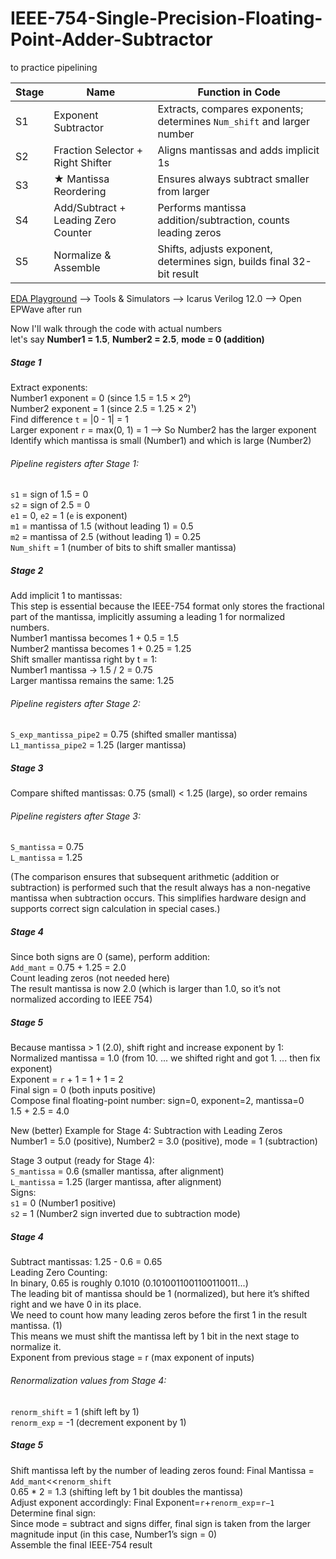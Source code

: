 # IEEE-754-Single-Precision-Floating-Point-Adder-Subtractor
to practice pipelining

| Stage | Name                                | Function in Code                                                       |
| ----- | ----------------------------------- | ---------------------------------------------------------------------- |
| S1    | Exponent Subtractor                 | Extracts, compares exponents; determines `Num_shift` and larger number |
| S2    | Fraction Selector + Right Shifter   | Aligns mantissas and adds implicit 1s                                  |
| S3    | ★ Mantissa Reordering               | Ensures always subtract smaller from larger                            |
| S4    | Add/Subtract + Leading Zero Counter | Performs mantissa addition/subtraction, counts leading zeros           |
| S5    | Normalize & Assemble                | Shifts, adjusts exponent, determines sign, builds final 32-bit result  |

[EDA Playground](https://www.edaplayground.com) --> Tools & Simulators --> Icarus Verilog 12.0 --> Open EPWave after run


Now I'll walk through the code with actual numbers <br>
let's say **Number1 = 1.5**, **Number2 = 2.5**, **mode = 0 (addition)**

##### Stage 1
Extract exponents: <br>
Number1 exponent = 0 (since 1.5 = 1.5 × 2⁰)<br>
Number2 exponent = 1 (since 2.5 = 1.25 × 2¹)<br>
Find difference `t` = |0 - 1| = 1<br>
Larger exponent `r` = max(0, 1) = 1 --> So Number2 has the larger exponent<br>
Identify which mantissa is small (Number1) and which is large (Number2)<br>
###### Pipeline registers after Stage 1:
`s1` = sign of 1.5 = 0<br>
`s2` = sign of 2.5 = 0<br>
`e1` = 0, `e2` = 1  (`e` is exponent) <br>
`m1` = mantissa of 1.5 (without leading 1) = 0.5<br>
`m2` = mantissa of 2.5 (without leading 1) = 0.25<br>
`Num_shift` = 1 (number of bits to shift smaller mantissa)<br>

##### Stage 2
Add implicit 1 to mantissas:<br>
This step is essential because the IEEE-754 format only stores the fractional part of the mantissa, implicitly assuming a leading 1 for normalized numbers.<br>
Number1 mantissa becomes 1 + 0.5 = 1.5<br>
Number2 mantissa becomes 1 + 0.25 = 1.25<br>
Shift smaller mantissa right by t = 1:<br>
Number1 mantissa → 1.5 / 2 = 0.75<br>
Larger mantissa remains the same: 1.25<br>
###### Pipeline registers after Stage 2:
`S_exp_mantissa_pipe2` = 0.75 (shifted smaller mantissa)<br>
`L1_mantissa_pipe2` = 1.25 (larger mantissa)<br>

##### Stage 3
Compare shifted mantissas: 0.75 (small) < 1.25 (large), so order remains<br>
###### Pipeline registers after Stage 3:
`S_mantissa` = 0.75<br>
`L_mantissa` = 1.25<br>

(The comparison ensures that subsequent arithmetic (addition or subtraction) is performed such that the result always has a non-negative mantissa when subtraction occurs. This simplifies hardware design and supports correct sign calculation in special cases.)

##### Stage 4
Since both signs are 0 (same), perform addition:<br>
`Add_mant` = 0.75 + 1.25 = 2.0<br>
Count leading zeros (not needed here)<br>
The result mantissa is now 2.0 (which is larger than 1.0, so it’s not normalized according to IEEE 754)<br>

##### Stage 5
Because mantissa > 1 (2.0), shift right and increase exponent by 1:<br>
Normalized mantissa = 1.0 (from 10. ... we shifted right and got 1. ... then fix exponent) <br>
Exponent = `r` + 1 = 1 + 1 = 2<br>
Final sign = 0 (both inputs positive)<br>
Compose final floating-point number: sign=0, exponent=2, mantissa=0 <br>
1.5 + 2.5 = 4.0<br>


New (better) Example for Stage 4: Subtraction with Leading Zeros<br>
Number1 = 5.0 (positive), Number2 = 3.0 (positive), mode = 1 (subtraction) <br>

Stage 3 output (ready for Stage 4):<br>
`S_mantissa` = 0.6 (smaller mantissa, after alignment)<br>
`L_mantissa` = 1.25 (larger mantissa, after alignment)<br>
Signs:<br>
`s1` = 0 (Number1 positive)<br>
`s2` = 1 (Number2 sign inverted due to subtraction mode)<br>

##### Stage 4
Subtract mantissas: 1.25 - 0.6 = 0.65<br>
Leading Zero Counting:<br>
In binary, 0.65 is roughly 0.1010  (0.1010011001100110011...)<br>
The leading bit of mantissa should be 1 (normalized), but here it’s shifted right and we have 0 in its place.<br>
We need to count how many leading zeros before the first 1 in the result mantissa. (1)<br>
This means we must shift the mantissa left by 1 bit in the next stage to normalize it.<br>
Exponent from previous stage = r (max exponent of inputs)<br>

###### Renormalization values from Stage 4:
`renorm_shift` = 1 (shift left by 1)<br>
`renorm_exp` = -1 (decrement exponent by 1)<br>

##### Stage 5
Shift mantissa left by the number of leading zeros found: Final Mantissa = `Add_mant`<<`renorm_shift` <br>
0.65 * 2 = 1.3 (shifting left by 1 bit doubles the mantissa)<br>
Adjust exponent accordingly: Final Exponent=`r`+`renorm_exp`=`r−1`<br>
Determine final sign:<br>
Since mode = subtract and signs differ, final sign is taken from the larger magnitude input (in this case, Number1’s sign = 0)<br>
Assemble the final IEEE-754 result<br>

